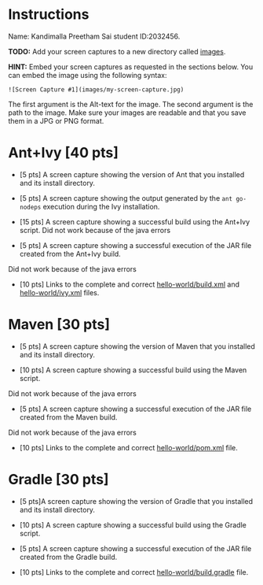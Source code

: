 # Instructions
Name: Kandimalla Preetham Sai  student ID:2032456.

**TODO:** Add your screen captures to a new directory called [images](images).

**HINT:** Embed your screen captures as requested in the sections below. You can embed the image using the following syntax:

```
![Screen Capture #1](images/my-screen-capture.jpg)
```

The first argument is the Alt-text for the image. The second argument is the path to the image. Make sure your images are readable and that you save them in a JPG or PNG format.

# Ant+Ivy [40 pts]
- [5 pts] A screen capture showing the version of Ant that you installed and its install directory.



- [5 pts] A screen capture showing the output generated by the `ant go-nodeps` execution during the Ivy installation.



- [15 pts] A screen capture showing a successful build using the Ant+Ivy script. Did not work because of the java errors



- [5 pts] A screen capture showing a successful execution of the JAR file created from the Ant+Ivy build.

Did not work because of the java errors

- [10 pts] Links to the complete and correct [hello-world/build.xml](hello-world/build.xml) and [hello-world/ivy.xml](hello-world/ivy.xml) files.

# Maven [30 pts]
- [5 pts] A screen capture showing the version of Maven that you installed and its install directory.



- [10 pts] A screen capture showing a successful build using the Maven script.



Did not work because of the java errors

- [5 pts] A screen capture showing a successful execution of the JAR file created from the Maven build.

Did not work because of the java errors

- [10 pts] Links to the complete and correct [hello-world/pom.xml](hello-world/pom.xml) file.

# Gradle [30 pts]
- [5 pts]A screen capture showing the version of Gradle that you installed and its install directory.



- [10 pts] A screen capture showing a successful build using the Gradle script.



- [5 pts] A screen capture showing a successful execution of the JAR file created from the Gradle build.



- [10 pts] Links to the complete and correct [hello-world/build.gradle](hello-world/build.gradle) file.

